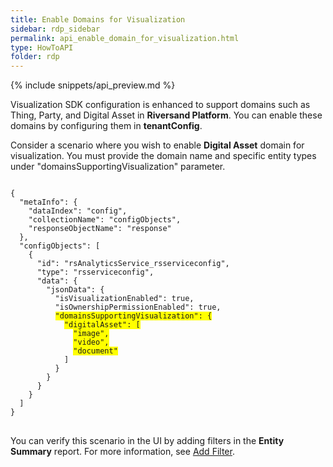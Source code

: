 ```yaml
---
title: Enable Domains for Visualization
sidebar: rdp_sidebar
permalink: api_enable_domain_for_visualization.html
type: HowToAPI
folder: rdp
---
```


{% include snippets/api_preview.md %}

Visualization SDK configuration is enhanced to support domains such as Thing, Party, and Digital Asset in **Riversand Platform**. You can enable these domains by configuring them in **tenantConfig**.

Consider a scenario where you wish to enable **Digital Asset** domain for visualization. You must provide the domain name and specific entity types under "domainsSupportingVisualization" parameter.

<pre>
<code>
{
  "metaInfo": {
    "dataIndex": "config",
    "collectionName": "configObjects",
    "responseObjectName": "response"
  },
  "configObjects": [
    {
      "id": "rsAnalyticsService_rsserviceconfig",
      "type": "rsserviceconfig",
      "data": {
        "jsonData": {
          "isVisualizationEnabled": true,
          "isOwnershipPermissionEnabled": true,
          <span style="background-color: #FFFF00">"domainsSupportingVisualization": {</span>
            <span style="background-color: #FFFF00">"digitalAsset": [</span>
              <span style="background-color: #FFFF00">"image",</span>
              <span style="background-color: #FFFF00">"video",</span>
              <span style="background-color: #FFFF00">"document"</span>
            ]
          }
        }
      }
    }
  ]
}
</code>
</pre>

You can verify this scenario in the UI by adding filters in the **Entity Summary** report. For more information, see [Add Filter](/{{site.data.rdp_links_version.APPU}}/va_add_filter.html).